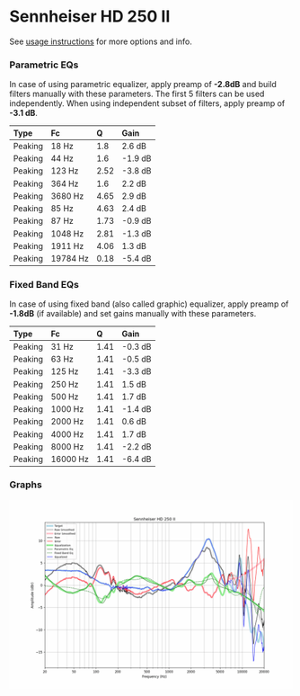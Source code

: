 # Sennheiser HD 250 II
See [usage instructions](https://github.com/jaakkopasanen/AutoEq#usage) for more options and info.

### Parametric EQs
In case of using parametric equalizer, apply preamp of **-2.8dB** and build filters manually
with these parameters. The first 5 filters can be used independently.
When using independent subset of filters, apply preamp of **-3.1 dB**.

| Type    | Fc       |    Q | Gain    |
|:--------|:---------|:-----|:--------|
| Peaking | 18 Hz    | 1.8  | 2.6 dB  |
| Peaking | 44 Hz    | 1.6  | -1.9 dB |
| Peaking | 123 Hz   | 2.52 | -3.8 dB |
| Peaking | 364 Hz   | 1.6  | 2.2 dB  |
| Peaking | 3680 Hz  | 4.65 | 2.9 dB  |
| Peaking | 85 Hz    | 4.63 | 2.4 dB  |
| Peaking | 87 Hz    | 1.73 | -0.9 dB |
| Peaking | 1048 Hz  | 2.81 | -1.3 dB |
| Peaking | 1911 Hz  | 4.06 | 1.3 dB  |
| Peaking | 19784 Hz | 0.18 | -5.4 dB |

### Fixed Band EQs
In case of using fixed band (also called graphic) equalizer, apply preamp of **-1.8dB**
(if available) and set gains manually with these parameters.

| Type    | Fc       |    Q | Gain    |
|:--------|:---------|:-----|:--------|
| Peaking | 31 Hz    | 1.41 | -0.3 dB |
| Peaking | 63 Hz    | 1.41 | -0.5 dB |
| Peaking | 125 Hz   | 1.41 | -3.3 dB |
| Peaking | 250 Hz   | 1.41 | 1.5 dB  |
| Peaking | 500 Hz   | 1.41 | 1.7 dB  |
| Peaking | 1000 Hz  | 1.41 | -1.4 dB |
| Peaking | 2000 Hz  | 1.41 | 0.6 dB  |
| Peaking | 4000 Hz  | 1.41 | 1.7 dB  |
| Peaking | 8000 Hz  | 1.41 | -2.2 dB |
| Peaking | 16000 Hz | 1.41 | -6.4 dB |

### Graphs
![](./Sennheiser%20HD%20250%20II.png)